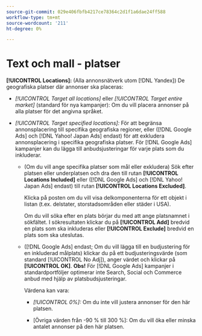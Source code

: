 ```yaml
---
source-git-commit: 029e406fbfb4217ce78364c2d1f1a6dae24ff588
workflow-type: tm+mt
source-wordcount: '211'
ht-degree: 0%

---
```

# Text och mall - platser

**[!UICONTROL Locations]:** (Alla annonsnätverk utom [!DNL Yandex]) De geografiska platser där annonser ska placeras:

* *[!UICONTROL Target all locations]* eller *[!UICONTROL Target entire market]* (standard för nya kampanjer): Om du vill placera annonser på alla platser för det angivna språket.

* *[!UICONTROL Target specified locations]:* För att begränsa annonsplacering till specifika geografiska regioner, eller ([!DNL Google Ads] och [!DNL Yahoo! Japan Ads] endast) för att exkludera annonsplacering i specifika geografiska platser. För [!DNL Google Ads] kampanjer kan du lägga till anbudsjusteringar för varje plats som du inkluderar.

   * (Om du vill ange specifika platser som mål eller exkludera) Sök efter platsen eller underplatsen och dra den till rutan **[!UICONTROL Locations Included]** eller ([!DNL Google Ads] och [!DNL Yahoo! Japan Ads] endast) till rutan **[!UICONTROL Locations Excluded]**.

     Klicka på posten om du vill visa delkomponenterna för ett objekt i listan (t.ex. delstater, storstadsområden eller städer i USA).

     Om du vill söka efter en plats börjar du med att ange platsnamnet i sökfältet. I sökresultaten klickar du på **[!UICONTROL Add]** bredvid en plats som ska inkluderas eller **[!UICONTROL Exclude]** bredvid en plats som ska uteslutas.

   * ([!DNL Google Ads] endast; Om du vill lägga till en budjustering för en inkluderad målplats) klickar du på ett budjusteringsvärde (som standard [!UICONTROL No Adj]), anger värdet och klickar på **[!UICONTROL OK]**. **Obs!** För [!DNL Google Ads] kampanjer i standardportföljer optimerar inte Search, Social och Commerce anbud med hjälp av platsbudsjusteringar.

     Värdena kan vara:

      * *[!UICONTROL 0%]:* Om du inte vill justera annonser för den här platsen.

      * \[Övriga värden från -90 % till 300 %\]: Om du vill öka eller minska antalet annonser på den här platsen.
